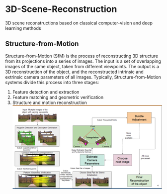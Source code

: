 # 3D-Scene-Reconstruction
3D scene reconstructions based on classical computer-vision and deep learning methods
## Structure-from-Motion
Structure-from-Motion (SfM) is the process of reconstructing 3D structure from its projections into a series of images. The input is a set of overlapping images of the same object, taken from different viewpoints. The output is a 3D reconstruction of the object, and the reconstructed intrinsic and extrinsic camera parameters of all images. Typically, Structure-from-Motion systems divide this process into three stages:
   1. Feature detection and extraction
   2. Feature matching and geometric verification
   3. Structure and motion reconstruction
  ![A Block Diagram of SFM ](Images/image36.png)


